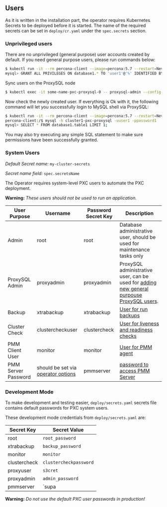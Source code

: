 Users
------------------------

As it is written in the installation part, the operator requires Kubernetes Secrets to be deployed before it is started. The name of the required secrets can be set in `deploy/cr.yaml` under the `spec.secrets` section.

### Unprivileged users

There are no unprivileged (general purpose) user accounts created by default. If you need general purpose users, please run commands below:
```bash
$ kubectl run -it --rm percona-client --image=percona:5.7 --restart=Never -- mysql -hcluster1-pxc-nodes -uroot -proot_password
mysql> GRANT ALL PRIVILEGES ON database1.* TO 'user1'@'%' IDENTIFIED BY 'password1';
```

Sync users on the ProxySQL node
```bash
$ kubectl exec -it some-name-pxc-proxysql-0 -- proxysql-admin --config-file=/etc/proxysql-admin.cnf --syncusers
```

Now check the newly created user. If everything is Ok with it, the following command will let you successfully login to MySQL shell via ProxySQL:
```bash
$ kubectl run -it --rm percona-client --image=percona:5.7 --restart=Never -- bash -il
percona-client:/$ mysql -h cluster1-pxc-proxysql -uuser1 -ppassword1
mysql> SELECT * FROM database1.table1 LIMIT 1;
```
You may also try executing any simple SQL statement to make sure permissions have been successfully granted.

### System Users

*Default Secret name:* `my-cluster-secrets`

*Secret name field:* `spec.secretsName`

The Operator requires system-level PXC users to automate the PXC deployment.

**Warning:** *These users should not be used to run an application.*


|User Purpose        | Username         | Password Secret Key | Description                     |
|--------------------|------------------|---------------------|---------------------------------|
|Admin               | root             | root                | Database administrative user, should be used for maintenance tasks only |
|ProxySQL Admin      | proxyadmin       | proxyadmin          | ProxySQL administrative user, can be used for [adding new general purpouse ProxySQL users](https://github.com/sysown/proxysql/wiki/Users-configuration#creating-a-new-user). |
|Backup              | xtrabackup       | xtrabackup          | [User for run backups](https://www.percona.com/doc/percona-xtrabackup/2.4/using_xtrabackup/privileges.html) |
|Cluster Check       | clustercheckuser | clustercheck        | [User for liveness and readiness checks](http://galeracluster.com/documentation-webpages/monitoringthecluster.html) |
|PMM Client User     | monitor          | monitor             | [User for PMM agent](https://www.percona.com/doc/percona-monitoring-and-management/security.html#pmm-security-password-protection-enabling) |
|PMM Server Password | should be set via [operator options](operator) | pmmserver | [password to access PMM Server](https://www.percona.com/doc/percona-monitoring-and-management/security.html#pmm-security-password-protection-enabling) |

### Development Mode

To make development and testing easier, `deploy/secrets.yaml` secrets file contains default passwords for PXC system users.

These development mode credentials from `deploy/secrets.yaml` are:

|Secret Key   | Secret Value           |
|-------------|------------------------|
|root         | `root_password`        |
|xtrabackup   | `backup_password`      |
|monitor      | `monitor`              |
|clustercheck | `clustercheckpassword` |
|proxyuser    | `s3cret`               |
|proxyadmin   | `admin_password`       |
|pmmserver    | `supa|^|pazz`          |

**Warning:** *Do not use the default PXC user passwords in production!*


